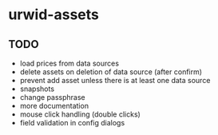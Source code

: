 # urwid-assets

## TODO

- load prices from data sources
- delete assets on deletion of data source (after confirm)
- prevent add asset unless there is at least one data source
- snapshots
- change passphrase
- more documentation
- mouse click handling (double clicks)
- field validation in config dialogs
